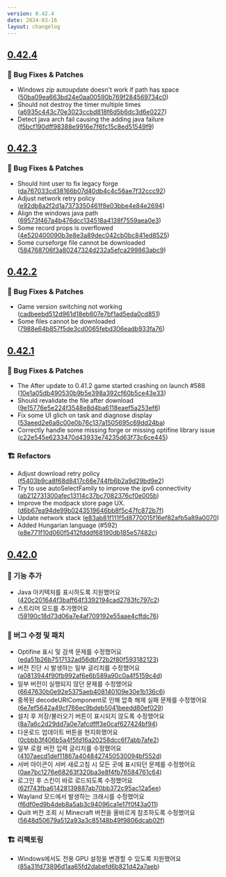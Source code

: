 ```yaml
---
version: 0.42.4
date: 2024-03-16
layout: changelog
---
```

## [0.42.4](#0.42.4)
### 🐛 Bug Fixes & Patches

- Windows zip autoupdate doesn't work if path has space ([50ba09ea663bd24e0aa00590b769f284569734c0](https://github.com/Voxelum/x-minecraft-launcher/commit/50ba09ea663bd24e0aa00590b769f284569734c0))
- Should not destroy the timer multiple times ([a6935c443c70e3023ccbd818f6d5b6dc3d6e0227](https://github.com/Voxelum/x-minecraft-launcher/commit/a6935c443c70e3023ccbd818f6d5b6dc3d6e0227))
- Detect java arch fail causing the adding java failure ([f5bcf190dff98388e9916e7f6fc15c8ed51549f9](https://github.com/Voxelum/x-minecraft-launcher/commit/f5bcf190dff98388e9916e7f6fc15c8ed51549f9))


## [0.42.3](#0.42.3)
### 🐛 Bug Fixes & Patches

- Should hint user to fix legacy forge ([da767033cd38166b07d40db4c4c56ae7f32ccc92](https://github.com/Voxelum/x-minecraft-launcher/commit/da767033cd38166b07d40db4c4c56ae7f32ccc92))
- Adjust network retry policy ([e92db8a2f2d1a7373350461f8e03bbe4e84e2694](https://github.com/Voxelum/x-minecraft-launcher/commit/e92db8a2f2d1a7373350461f8e03bbe4e84e2694))
- Align the windows java path ([69573f467a4b476dcc134518a4138f7559aea0e3](https://github.com/Voxelum/x-minecraft-launcher/commit/69573f467a4b476dcc134518a4138f7559aea0e3))
- Some record props is overflowed ([4e520400090b3e8e3a89dec042cb0bc841ed8525](https://github.com/Voxelum/x-minecraft-launcher/commit/4e520400090b3e8e3a89dec042cb0bc841ed8525))
- Some curseforge file cannot be downloaded ([584768706f3a80247324d232a5efca299863abc9](https://github.com/Voxelum/x-minecraft-launcher/commit/584768706f3a80247324d232a5efca299863abc9))


## [0.42.2](#0.42.2)
### 🐛 Bug Fixes & Patches

- Game version switching not working ([cadbeebd512d961d18eb607e7bf1ad5eda0cd851](https://github.com/Voxelum/x-minecraft-launcher/commit/cadbeebd512d961d18eb607e7bf1ad5eda0cd851))
- Some files cannot be downloaded ([7988e64b857f5de3cd0065febd306eadb933fa76](https://github.com/Voxelum/x-minecraft-launcher/commit/7988e64b857f5de3cd0065febd306eadb933fa76))


## [0.42.1](#0.42.1)
### 🐛 Bug Fixes & Patches

- The After update to 0.41.2 game started crashing on launch #588 ([10e1a05db490530b9b5e398a392cf60b5ce43e33](https://github.com/Voxelum/x-minecraft-launcher/commit/10e1a05db490530b9b5e398a392cf60b5ce43e33))
- Should revalidate the file after download ([9e15776e5e224f3548e8d4ba6118eaef5a253ef6](https://github.com/Voxelum/x-minecraft-launcher/commit/9e15776e5e224f3548e8d4ba6118eaef5a253ef6))
- Fix some UI glich on task and diagnose display ([53aeed2e6a8c00e0b76c137a1505695c69dd24ba](https://github.com/Voxelum/x-minecraft-launcher/commit/53aeed2e6a8c00e0b76c137a1505695c69dd24ba))
- Correctly handle some missing forge or missing optifine library issue ([c22e545e6233470d43933e74235d63f73c6ce445](https://github.com/Voxelum/x-minecraft-launcher/commit/c22e545e6233470d43933e74235d63f73c6ce445))
### 🏗️ Refactors

- Adjust download retry policy ([f5403b9ca8f68d8417c66e744fb6b2a9d29bd9e2](https://github.com/Voxelum/x-minecraft-launcher/commit/f5403b9ca8f68d8417c66e744fb6b2a9d29bd9e2))
- Try to use autoSelectFamily to improve the ipv6 connectivity ([ab212731300afec13114c37bc7082376cf0e005b](https://github.com/Voxelum/x-minecraft-launcher/commit/ab212731300afec13114c37bc7082376cf0e005b))
- Improve the modpack store page UX. ([d6b67ea94de99b0243519646bb8f5c47fc872b7f](https://github.com/Voxelum/x-minecraft-launcher/commit/d6b67ea94de99b0243519646bb8f5c47fc872b7f))
- Update network stack ([e83ab81f111f5d8770015f16ef82afb5a89a0070](https://github.com/Voxelum/x-minecraft-launcher/commit/e83ab81f111f5d8770015f16ef82afb5a89a0070))
- Added Hungarian language (#592) ([e8e771f10d060f5412fdddf68190db185e57482c](https://github.com/Voxelum/x-minecraft-launcher/commit/e8e771f10d060f5412fdddf68190db185e57482c))


## [0.42.0](#0.42.0)

### 🚀 기능 추가

- Java 아키텍처를 표시하도록 지원했어요 ([420c201644f3baff64f3392194cad2783fc797c2](https://github.com/Voxelum/x-minecraft-launcher/commit/420c201644f3baff64f3392194cad2783fc797c2))
- 스트리머 모드를 추가했어요 ([59190c18d73d06a7e4af709192e55aae4cffdc76](https://github.com/Voxelum/x-minecraft-launcher/commit/59190c18d73d06a7e4af709192e55aae4cffdc76))

### 🐛 버그 수정 및 패치

- Optifine 표시 및 검색 문제를 수정했어요 ([eda51b26b7517132ad56dbf72b2f80f593182123](https://github.com/Voxelum/x-minecraft-launcher/commit/eda51b26b7517132ad56dbf72b2f80f593182123))
- 버전 진단 시 발생하는 일부 글리치를 수정했어요 ([a0813944f90fb992af6e6b589a90c0a4f5159c4d](https://github.com/Voxelum/x-minecraft-launcher/commit/a0813944f90fb992af6e6b589a90c0a4f5159c4d))
- 일부 버전이 실행되지 않던 문제를 수정했어요 ([6647630b0e92e5375aeb408140109e30e1b136c6](https://github.com/Voxelum/x-minecraft-launcher/commit/6647630b0e92e5375aeb408140109e30e1b136c6))
- 중복된 decodeURIComponent로 인해 압축 해제 실패 문제를 수정했어요 ([6e7ef5642a49cf766ec9bdeb5041beedd80ef029](https://github.com/Voxelum/x-minecraft-launcher/commit/6e7ef5642a49cf766ec9bdeb5041beedd80ef029))
- 설치 후 저장/불러오기 버튼이 표시되지 않도록 수정했어요 ([8a7a6c2d29dd7a0e7afcdfff3e0caf627424bf94](https://github.com/Voxelum/x-minecraft-launcher/commit/8a7a6c2d29dd7a0e7afcdfff3e0caf627424bf94))
- 다운로드 업데이트 버튼을 현지화했어요 ([0cbbb3f406b5a4f5fd16a20258dcc6f7abb7afe2](https://github.com/Voxelum/x-minecraft-launcher/commit/0cbbb3f406b5a4f5fd16a20258dcc6f7abb7afe2))
- 일부 로컬 버전 입력 글리치를 수정했어요 ([4107aecd1def11867a4048427450530094bf552d](https://github.com/Voxelum/x-minecraft-launcher/commit/4107aecd1def11867a4048427450530094bf552d))
- 서버 아이콘이 서버 새로고침 시 모든 곳에 표시되던 문제를 수정했어요 ([0ae7bc1276e68263f320ba3e8f4fb76584761c64](https://github.com/Voxelum/x-minecraft-launcher/commit/0ae7bc1276e68263f320ba3e8f4fb76584761c64))
- 로그인 후 스킨이 바로 로드되도록 수정했어요 ([62f743fba61428139887ab70bb372c95ac12a5ee](https://github.com/Voxelum/x-minecraft-launcher/commit/62f743fba61428139887ab70bb372c95ac12a5ee))
- Wayland 모드에서 발생하는 크래시를 수정했어요 ([f6df0ed9b4deb8a5ab3c94096ca1e17f0f43a011](https://github.com/Voxelum/x-minecraft-launcher/commit/f6df0ed9b4deb8a5ab3c94096ca1e17f0f43a011))
- Quilt 버전 조회 시 Minecraft 버전을 올바르게 참조하도록 수정했어요 ([5648d50679a512a93a3c85148b49f9806dcab02f](https://github.com/Voxelum/x-minecraft-launcher/commit/5648d50679a512a93a3c85148b49f9806dcab02f))

### 🏗️ 리팩토링

- Windows에서도 전용 GPU 설정을 변경할 수 있도록 지원했어요 ([85a31fd73896d1aa65fd2dabefd6b821d42a7aeb](https://github.com/Voxelum/x-minecraft-launcher/commit/85a31fd73896d1aa65fd2dabefd6b821d42a7aeb))
